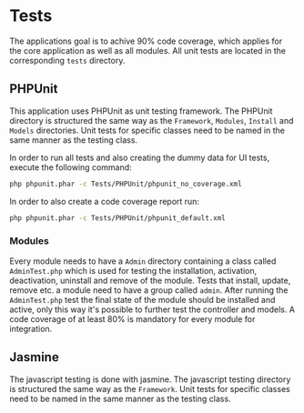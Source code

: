 # Tests

The applications goal is to achive 90% code coverage, which applies for the core application as well as all modules. All unit tests are located in the corresponding `tests` directory.

## PHPUnit

This application uses PHPUnit as unit testing framework. The PHPUnit directory is structured the same way as the `Framework`, `Modules`, `Install` and `Models` directories. Unit tests for specific classes need to be named in the same manner as the testing class.

In order to run all tests and also creating the dummy data for UI tests, execute the following command:

```sh
php phpunit.phar -c Tests/PHPUnit/phpunit_no_coverage.xml
```

In order to also create a code coverage report run:

```sh
php phpunit.phar -c Tests/PHPUnit/phpunit_default.xml
```

### Modules

Every module needs to have a `Admin` directory containing a class called `AdminTest.php` which is used for testing the installation, activation, deactivation, uninstall and remove of the module. Tests that install, update, remove etc. a module need to have a group called `admin`. After running the `AdminTest.php` test the final state of the module should be installed and active, only this way it's possible to further test the controller and models. A code coverage of at least 80% is mandatory for every module for integration.

## Jasmine

The javascript testing is done with jasmine. The javascript testing directory is structured the same way as the `Framework`. Unit tests for specific classes need to be named in the same manner as the testing class.
